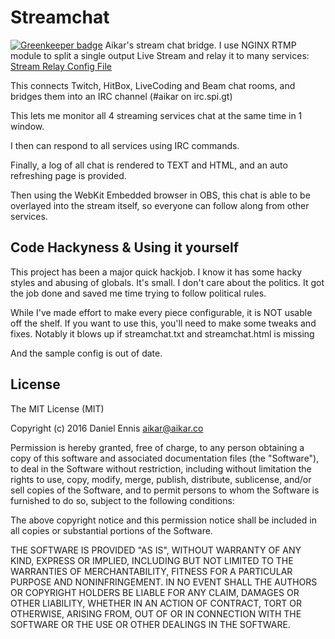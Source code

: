 # Streamchat

[![Greenkeeper badge](https://badges.greenkeeper.io/aikar/streamchat.svg)](https://greenkeeper.io/)
Aikar's stream chat bridge.
I use NGINX RTMP module to split a single output Live Stream and relay it to many services:
[Stream Relay Config File](https://gist.github.com/aikar/937ae21ad9bc9600269cfbb4a1b1e96f)

This connects Twitch, HitBox, LiveCoding and Beam chat rooms, and bridges them into an IRC channel (#aikar on irc.spi.gt)


This lets me monitor all 4 streaming services chat at the same time in 1 window.

I then can respond to all services using IRC commands.

Finally, a log of all chat is rendered to TEXT and HTML, and an auto refreshing page is provided.

Then using the WebKit Embedded browser in OBS, this chat is able to be overlayed into the stream itself, so everyone
can follow along from other services.

## Code Hackyness & Using it yourself
This project has been a major quick hackjob. I know it has some hacky styles and abusing of globals. 
It's small. I don't care about the politics. It got the job done and saved me time trying to follow political rules.

While I've made effort to make every piece configurable, it is NOT usable off the shelf. If you want to use this, you'll
need to make some tweaks and fixes. Notably it blows up if streamchat.txt and streamchat.html is missing

And the sample config is out of date.

## License

The MIT License (MIT)

Copyright (c) 2016 Daniel Ennis <aikar@aikar.co>

Permission is hereby granted, free of charge, to any person obtaining a copy of this software and associated documentation files (the "Software"), to deal in the Software without restriction, including without limitation the rights to use, copy, modify, merge, publish, distribute, sublicense, and/or sell copies of the Software, and to permit persons to whom the Software is furnished to do so, subject to the following conditions:

The above copyright notice and this permission notice shall be included in all copies or substantial portions of the Software.

THE SOFTWARE IS PROVIDED "AS IS", WITHOUT WARRANTY OF ANY KIND, EXPRESS OR IMPLIED, INCLUDING BUT NOT LIMITED TO THE WARRANTIES OF MERCHANTABILITY, FITNESS FOR A PARTICULAR PURPOSE AND NONINFRINGEMENT. IN NO EVENT SHALL THE AUTHORS OR COPYRIGHT HOLDERS BE LIABLE FOR ANY CLAIM, DAMAGES OR OTHER LIABILITY, WHETHER IN AN ACTION OF CONTRACT, TORT OR OTHERWISE, ARISING FROM, OUT OF OR IN CONNECTION WITH THE SOFTWARE OR THE USE OR OTHER DEALINGS IN THE SOFTWARE.
